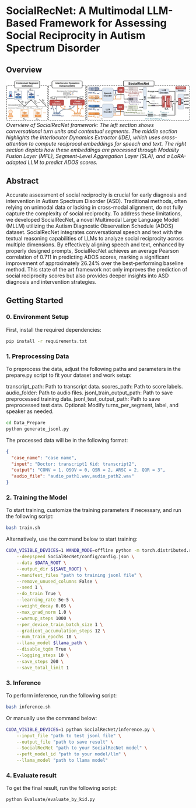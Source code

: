 # SocialRecNet: A Multimodal LLM-Based Framework for Assessing Social Reciprocity in Autism Spectrum Disorder

## Overview

![SocialRecNet Framework](Framework.jpg)
*Overview of SocialRecNet framework: The left section shows conversational turn units and contextual segments. The middle section highlights the Interlocutor Dynamics Extractor (IDE), which uses cross-attention to compute reciprocal embeddings for speech and text. The right section depicts how these embeddings are processed through Modality Fusion Layer (MFL), Segment-Level Aggregation Layer (SLA), and a LoRA-adapted LLM to predict ADOS scores.*

## Abstract

Accurate assessment of social reciprocity is crucial for early diagnosis and intervention in Autism Spectrum Disorder (ASD). Traditional methods, often relying on unimodal data or lacking in cross-modal alignment, do not fully capture the complexity of social reciprocity. To address these limitations, we developed SocialRecNet, a novel Multimodal Large Language Model (MLLM) utilizing the Autism Diagnostic Observation Schedule (ADOS) dataset. SocialRecNet integrates conversational speech and text with the textual reasoning capabilities of LLMs to analyze social reciprocity across multiple dimensions. By effectively aligning speech and text, enhanced by properly designed prompts, SocialRecNet achieves an average Pearson correlation of 0.711 in predicting ADOS scores, marking a significant improvement of approximately 26.24% over the best-performing baseline method. This state of the art framework not only improves the prediction of social reciprocity scores but also provides deeper insights into ASD diagnosis and intervention strategies.

## Getting Started


### 0. Environment Setup

First, install the required dependencies:

```bash
pip install -r requirements.txt
```
### 1. Preprocessing Data

To preprocess the data, adjust the following paths and parameters in the prepare.py script to fit your dataset and work setup:

transcript_path: Path to transcript data.
scores_path: Path to score labels.
audio_folder: Path to audio files.
jsonl_train_output_path: Path to save preprocessed training data.
jsonl_test_output_path: Path to save preprocessed test data.
Optional: Modify turns_per_segment, label, and speaker as needed.
```bash
cd Data_Prepare
python generate_jsonl.py
```
The processed data will be in the following format:
```json
{
  "case_name": "case name", 
  "input": "Doctor: transcript1 Kid: transcript2", 
  "output": "CONV = 1, QSOV = 0, QSR = 2, ARSC = 2, QQR = 3", 
  "audio_file": "audio_path1.wav,audio_path2.wav"
}
```

### 2. Training the Model
To start training, customize the training parameters if necessary, and run the following script:

```bash
bash train.sh
```
Alternatively, use the command below to start training:
```bash
CUDA_VISIBLE_DEVICES=1 WANDB_MODE=offline python -m torch.distributed.run --master_port=20005 --nproc_per_node=1 SocialRecNet/train.py \
    --deepspeed SocialRecNet/config/config.json \
    --data $DATA_ROOT \
    --output_dir ${SAVE_ROOT} \
    --manifest_files "path to training jsonl file" \
    --remove_unused_columns False \
    --seed 1 \
    --do_train True \
    --learning_rate 5e-5 \
    --weight_decay 0.05 \
    --max_grad_norm 1.0 \
    --warmup_steps 1000 \
    --per_device_train_batch_size 1 \
    --gradient_accumulation_steps 12 \
    --num_train_epochs 10 \
    --llama_model $llama_path \
    --disable_tqdm True \
    --logging_steps 10 \
    --save_steps 200 \
    --save_total_limit 1
```
### 3. Inference
To perform inference, run the following script:
```bash
bash inference.sh
```
Or manually use the command below:
```bash
CUDA_VISIBLE_DEVICES=1 python SocialRecNet/inference.py \
    --input_file "path to test jsonl file" \
    --output_file "path to save result" \
    --SocialRecNet "path to your SocialRecNet model" \
    --peft_model_id "path to your model/llm" \
    --llama_model "path to llama model"
```
### 4. Evaluate result
To get the final result, run the following script:
```bash
python Evaluate/evaluate_by_kid.py
```
